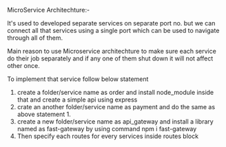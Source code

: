 MicroService Architechture:-

It's used to developed separate services on separate port no.
but we can connect all that services using a single port which
can be used to navigate through all of them.

Main reason to use Microservice architechture to make sure each 
service do their job separately and if any one of them shut down
it will not affect other once.

To implement that service follow below statement

1. create a folder/service name as order and install node_module inside that and create a simple api using express
2. crate an another folder/service name as payment and do the same as above statement 1.
3. create a new folder/service name as api_gateway and install a library named as fast-gateway by using command npm i fast-gateway
4. Then specify each routes for every services inside routes block
